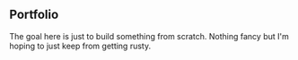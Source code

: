 ## Portfolio
The goal here is just to build something from scratch. Nothing fancy but I'm hoping to just keep from getting rusty. 
